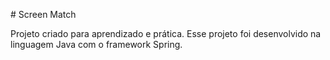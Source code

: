 #   Screen Match

Projeto criado para aprendizado e prática. Esse projeto foi desenvolvido na linguagem Java com o framework Spring.
 
